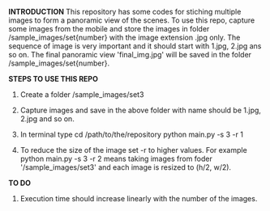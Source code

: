 **INTRODUCTION**
This repository has some codes for stiching multiple images to form a panoramic view of the scenes. To use this repo, capture some images from the mobile and store the images in folder /sample_images/set{number} with the image extension .jpg only. The sequence of image is very important and it should start with 1.jpg, 2.jpg ans so on. The final panoramic view 'final_img.jpg' will be saved in the folder /sample_images/set{number}. 



**STEPS TO USE THIS REPO**
1. Create a folder /sample_images/set3
2. Capture images and save in the above folder with name should be 1.jpg, 2.jpg and so on.
3. In terminal type 
cd /path/to/the/repository
python main.py -s 3 -r 1


4. To reduce the size of the image set -r to higher values. 
For example  python main.py -s 3 -r 2 means taking images from foder '/sample_images/set3' and each image is resized to (h/2, w/2).





**TO DO**
1. Execution time should increase linearly with the number of the images.



